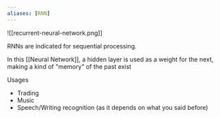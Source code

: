 ```yaml
---
aliases: [RNN]
---
```


![[recurrent-neural-network.png]]

RNNs are indicated for sequential processing.

In this [[Neural Network]], a hidden layer is used as a weight for the next, making a kind of "memory" of the past exist

Usages

- Trading
- Music
- Speech/Writing recognition (as it depends on what you said before)